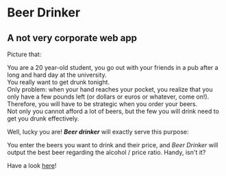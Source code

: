 # Beer Drinker
## A not very corporate web app

Picture that:    

You are a 20 year-old student, you go out with your friends in a pub after a long and hard day at the university.  
You really want to get drunk tonight.  
Only problem: when your hand reaches your pocket, you realize that you only have
a few pounds left (or dollars or euros or whatever, come on!).  
Therefore, you will have to be strategic when you order your beers.  
Not only you cannot afford a lot of beers, but the few you will drink need to get you drunk effectively.    

Well, lucky you are! ***Beer drinker*** will exactly serve this purpose:    

You enter the beers you want to drink and their price, and *Beer Drinker* will output the best beer regarding the alcohol / price ratio. Handy, isn't it?    

Have a look [here](http://qualiastudio.fr/beer_drinker)!


